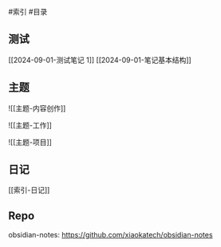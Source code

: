 #索引 #目录

## 测试

[[2024-09-01-测试笔记 1]]
[[2024-09-01-笔记基本结构]]

## 主题

![[主题-内容创作]]

![[主题-工作]]

![[主题-项目]]

## 日记

[[索引-日记]]

## Repo

obsidian-notes: https://github.com/xiaokatech/obsidian-notes
